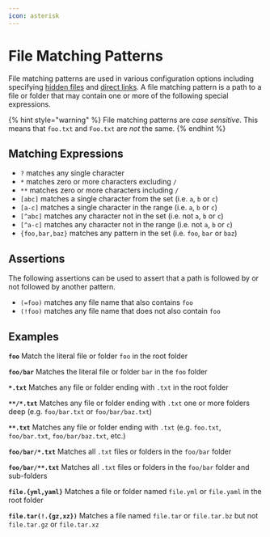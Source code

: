 ```yaml
---
icon: asterisk
---
```


# File Matching Patterns

File matching patterns are used in various configuration options including specifying [hidden files](./#hiding-files) and [direct links](../configuration-reference.md#direct_links). A file matching pattern is a path to a file or folder that may contain one or more of the following special expressions.

{% hint style="warning" %}
File matching patterns are _case sensitive_. This means that `foo.txt` and `Foo.txt` are _not_ the same.
{% endhint %}

## Matching Expressions

* `?` matches any single character
* `*` matches zero or more characters excluding `/`
* `**` matches zero or more characters including `/`
* `[abc]` matches a single character from the set (i.e. `a`, `b` or `c`)
* `[a-c]` matches a single character in the range (i.e. `a`, `b` or `c`)
* `[^abc]` matches any character not in the set (i.e. not `a`, `b` or `c`)
* `[^a-c]` matches any character not in the range (i.e. not `a`, `b` or `c`)
* `{foo,bar,baz}` matches any pattern in the set (i.e. `foo`, `bar` or `baz`)

## Assertions

The following assertions can be used to assert that a path is followed by or not followed by another pattern.

* `(=foo)` matches any file name that also contains `foo`
* `(!foo)` matches any file name that does not also contain `foo`

## Examples

**`foo`** Match the literal file or folder `foo` in the root folder

**`foo/bar`** Matches the literal file or folder `bar` in the `foo` folder

**`*.txt`** Matches any file or folder ending with `.txt` in the root folder

**`**/*.txt`** Matches any file or folder ending with `.txt` one or more folders deep (e.g. `foo/bar.txt` or `foo/bar/baz.txt`)

**`**.txt`** Matches any file or folder ending with `.txt` (e.g. `foo.txt`, `foo/bar.txt`, `foo/bar/baz.txt`, etc.)

**`foo/bar/*.txt`** Matches all `.txt` files or folders in the `foo/bar` folder

**`foo/bar/**.txt`** Matches all `.txt` files or folders in the `foo/bar` folder and sub-folders

**`file.{yml,yaml}`** Matches a file or folder named `file.yml` or `file.yaml` in the root folder

**`file.tar(!.{gz,xz})`** Matches a file named `file.tar` or `file.tar.bz` but not `file.tar.gz` or `file.tar.xz`
